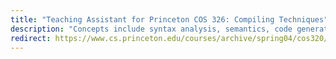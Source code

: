 ```yaml
---
title: "Teaching Assistant for Princeton COS 326: Compiling Techniques"
description: "Concepts include syntax analysis, semantics, code generation, and optimization. Translation of imperative languages (such as C), functional languages (such as ML), and object-oriented languages (such as Java) will be studied."
redirect: https://www.cs.princeton.edu/courses/archive/spring04/cos320/details.htm
---
```

